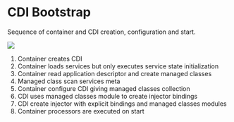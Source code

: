 # CDI Bootstrap

Sequence of container and CDI creation, configuration and start.



![](D:\docs\workspaces\js-lib\wtf\container\tiny-container\docs\cdi-bootstrap.drawio.png)



1. Container creates CDI
2. Container loads services but only executes service state initialization
3. Container read application descriptor and create managed classes
4. Managed class scan services meta
5. Container configure CDI giving managed classes collection
6. CDI uses managed classes module to create injector bindings
7. CDI create injector with explicit bindings and managed classes modules
8. Container processors are executed on start

